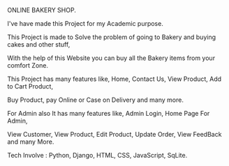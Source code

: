 ONLINE BAKERY SHOP.

I've have made this Project for my Academic purpose.

This Project is made to Solve the problem of going to Bakery and buying cakes and other stuff, 

With the help of this Website you can buy all the Bakery items from your comfort Zone.

This Project has many features like, Home, Contact Us, View Product, Add to Cart Product,

Buy Product, pay Online or Case on Delivery and many more.

For Admin also It has many features like, Admin Login, Home Page For Admin,

View Customer, View Product, Edit Product, Update Order, View FeedBack and many More.

Tech Involve : Python, Django, HTML, CSS, JavaScript, SqLite.
